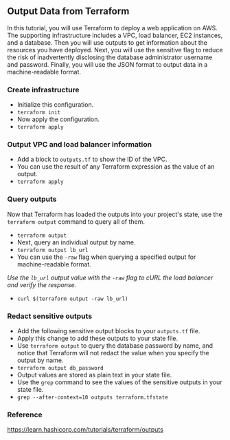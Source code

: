 ## Output Data from Terraform
In this tutorial, you will use Terraform to deploy a web application on AWS. The supporting infrastructure includes a VPC, load balancer, EC2 instances, and a database. Then you will use outputs to get information about the resources you have deployed. Next, you will use the sensitive flag to reduce the risk of inadvertently disclosing the database administrator username and password. Finally, you will use the JSON format to output data in a machine-readable format.

### Create infrastructure
- Initialize this configuration.
- `terraform init`
- Now apply the configuration.
- `terraform apply`

### Output VPC and load balancer information
- Add a block to `outputs.tf` to show the ID of the VPC.
- You can use the result of any Terraform expression as the value of an output.
- `terraform apply`

### Query outputs
Now that Terraform has loaded the outputs into your project's state, use the `terraform output` command to query all of them.
- `terraform output`
- Next, query an individual output by name.
- `terraform output lb_url`
- You can use the `-raw` flag when querying a specified output for machine-readable format.
  
*Use the `lb_url` output value with the `-raw` flag to cURL the load balancer and verify the response.*
- `curl $(terraform output -raw lb_url)`

### Redact sensitive outputs
- Add the following sensitive output blocks to your `outputs.tf` file.
- Apply this change to add these outputs to your state file.
- Use `terraform output` to query the database password by name, and notice that Terraform will not redact the value when you specify the output by name.
- `terraform output db_password`
- Output values are stored as plain text in your state file.
- Use the `grep` command to see the values of the sensitive outputs in your state file.
- `grep --after-context=10 outputs terraform.tfstate`

### Reference
https://learn.hashicorp.com/tutorials/terraform/outputs